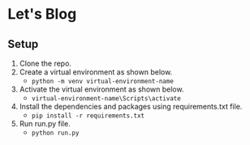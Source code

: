# Let's Blog

## Setup

1. Clone the repo.
2. Create a virtual environment as shown below.
   - `python -m venv virtual-environment-name`
3. Activate the virtual environment as shown below.
   - `virtual-environment-name\Scripts\activate`
4. Install the dependencies and packages using requirements.txt file.
   - `pip install -r requirements.txt`
5. Run run.py file.
   - `python run.py`
